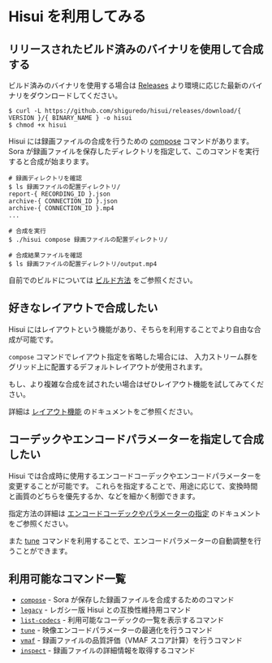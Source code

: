 # Hisui を利用してみる

## リリースされたビルド済みのバイナリを使用して合成する

ビルド済みのバイナリを使用する場合は [Releases](https://github.com/shiguredo/hisui/releases) より環境に応じた最新のバイナリをダウンロードしてください。

```console
$ curl -L https://github.com/shiguredo/hisui/releases/download/{ VERSION }/{ BINARY_NAME } -o hisui
$ chmod +x hisui
```

Hisui には録画ファイルの合成を行うための [compose](command_compose.md) コマンドがあります。
Sora が録画ファイルを保存したディレクトリを指定して、このコマンドを実行すると合成が始まります。

```console
# 録画ディレクトリを確認
$ ls 録画ファイルの配置ディレクトリ/
report-{ RECORDING_ID }.json
archive-{ CONNECTION_ID }.json
archive-{ CONNECTION_ID }.mp4
...

# 合成を実行
$ ./hisui compose 録画ファイルの配置ディレクトリ/

# 合成結果ファイルを確認
$ ls 録画ファイルの配置ディレクトリ/output.mp4
```

自前でのビルドについては [ビルド方法](build.md) をご参照ください。

## 好きなレイアウトで合成したい

Hisui にはレイアウトという機能があり、そちらを利用することでより自由な合成が可能です。

`compose` コマンドでレイアウト指定を省略した場合には、
入力ストリーム群をグリッド上に配置するデフォルトレイアウトが使用されます。

もし、より複雑な合成を試されたい場合はぜひレイアウト機能を試してみてください。

詳細は [レイアウト機能](layout.md) のドキュメントをご参照ください。

## コーデックやエンコードパラメーターを指定して合成したい

Hisui では合成時に使用するエンコードコーデックやエンコードパラメーターを変更することが可能です。
これらを指定することで、用途に応じて、変換時間と画質のどちらを優先するか、などを細かく制御できます。

指定方法の詳細は [エンコードコーデックやパラメーターの指定](layout_encode_params.md) のドキュメントをご参照ください。

また [tune](command_tune.md) コマンドを利用することで、エンコードパラメーターの自動調整を行うことができます。

## 利用可能なコマンド一覧

- [`compose`](command_compose.md) - Sora が保存した録画ファイルを合成するためのコマンド
- [`legacy`](command_legacy.md) - レガシー版 Hisui との互換性維持用コマンド
- [`list-codecs`](command_list_codecs.md) - 利用可能なコーデックの一覧を表示するコマンド
- [`tune`](command_tune.md) - 映像エンコードパラメーターの最適化を行うコマンド
- [`vmaf`](command_vmaf.md) - 録画ファイルの品質評価（VMAF スコア計算）を行うコマンド
- [`inspect`](command_inspect.md) - 録画ファイルの詳細情報を取得するコマンド
